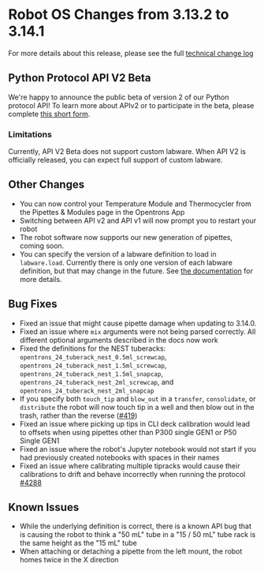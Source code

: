 # Robot OS Changes from 3.13.2 to 3.14.1

For more details about this release, please see the full [technical change log][changelog]

[changelog]: https://github.com/Opentrons/opentrons/blob/edge/CHANGELOG.md

## Python Protocol API V2 Beta

We're happy to announce the public beta of version 2 of our Python protocol API! To learn more about APIv2 or to participate in the beta, please complete [this short form][apiv2-form].

### Limitations

Currently, API V2 Beta does not support custom labware. When API V2 is officially released, you can expect full support
of custom labware.

## Other Changes

- You can now control your Temperature Module and Thermocycler from the Pipettes & Modules page in the Opentrons App
- Switching between API v2 and API v1 will now prompt you to restart your robot
- The robot software now supports our new generation of pipettes, coming soon.
- You can specify the version of a labware definition to load in `labware.load`. Currently there is only one version of each labware definition, but that may change in the future. See [the documentation][labware-versioning-docs] for more details.


## Bug Fixes
- Fixed an issue that might cause pipette damage when updating to 3.14.0.
- Fixed an issue where `mix` arguments were not being parsed correctly. All different optional arguments described in the docs now work
- Fixed the definitions for the NEST tuberacks:  `opentrons_24_tuberack_nest_0.5ml_screwcap`, `opentrons_24_tuberack_nest_1.5ml_screwcap`, `opentrons_24_tuberack_nest_1.5ml_snapcap`, `opentrons_24_tuberack_nest_2ml_screwcap`, and `opentrons_24_tuberack_nest_2ml_snapcap`
- If you specify both `touch_tip` and `blow_out` in a `transfer`, `consolidate`, or `distribute` the robot will now touch tip in a well and then blow out in the trash, rather than the reverse ([#419][419])
- Fixed an issue where picking up tips in CLI deck calibration would lead to offsets when using pipettes other than P300 single GEN1 or P50 Single GEN1
- Fixed an issue where the robot's Jupyter notebook would not start if you had previously created notebooks with spaces in their names
- Fixed an issue where calibrating multiple tipracks would cause their calibrations to drift and behave incorrectly when running the protocol [#4288][4288]



## Known Issues

- While the underlying definition is correct, there is a known API bug that is causing the robot to think a "50 mL" tube in a "15 / 50 mL" tube rack is the same height as the "15 mL" tube
- When attaching or detaching a pipette from the left mount, the robot homes twice in the X direction


[419]: https://github.com/Opentrons/opentrons/issues/419
[labware-versioning-docs]: https://docs.opentrons.com/v1/labware.html#labware-versions
[docs-v2-root]: https://docs.opentrons.com//v2/index.html
[apiv2-form]: https://opentrons-ux.typeform.com/to/jhccYV
[4288]: https://github.com/Opentrons/opentrons/issues/4288
